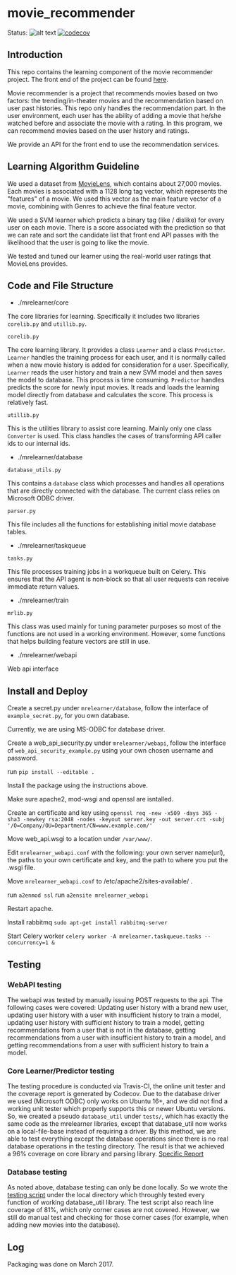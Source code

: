 # movie_recommender

Status:
![alt text](https://travis-ci.com/Slash0BZ/movie_recommender.svg?token=XxdMDeqYpxGFmYzEwzAd&branch=master "Status")
[![codecov](https://codecov.io/gh/Slash0BZ/movie_recommender/branch/master/graph/badge.svg)](https://codecov.io/gh/Slash0BZ/movie_recommender)

## Introduction

This repo contains the learning component of the movie recommender project. The front end of the project can be found [here](https://github.com/rohitramkumar/Movie-Recommender).

Movie recommender is a project that recommends movies based on two factors: the trending/in-theater movies and the recommendation based on user past histories. This repo only handles the recommendation part. In the user environment, each user has the ability of adding a movie that he/she watched before and associate the movie with a rating. In this program, we can recommend movies based on the user history and ratings.

We provide an API for the front end to use the recommendation services.

## Learning Algorithm Guideline

We used a dataset from [MovieLens](https://movielens.org), which contains about 27,000 movies. Each movies is associated with a 1128 long tag vector, which represents the "features" of a movie. We used this vector as the main feature vector of a movie, combining with Genres to achieve the final feature vector. 

We used a SVM learner which predicts a binary tag (like / dislike) for every user on each movie. There is a score associated with the prediction so that we can rate and sort the candidate list that front end API passes with the likelihood that the user is going to like the movie. 

We tested and tuned our learner using the real-world user ratings that MovieLens provides.

## Code and File Structure

* ./mrelearner/core

The core libraries for learning. Specifically it includes two libraries `corelib.py` and `utillib.py`. 

`corelib.py`

The core learning library. It provides a class `Learner` and a class `Predictor`. `Learner` handles the training process for each user, and it is normally called when a new movie history is added for consideration for a user. Specifically, `Learner` reads the user history and train a new SVM model and then saves the model to database. This process is time consuming. `Predictor` handles predicts the score for newly input movies. It reads and loads the learning model directly from database and calculates the score. This process is relatively fast.

`utillib.py`

This is the utilities library to assist core learning. Mainly only one class `Converter` is used. This class handles the cases of transforming API caller ids to our internal ids.

* ./mrelearner/database

`database_utils.py` 

This contains a `database` class which processes and handles all operations that are directly connected with the database. The current class relies on Microsoft ODBC driver.

`parser.py`

This file includes all the functions for establishing initial movie database tables.

* ./mrelearner/taskqueue

`tasks.py`

This file processes training jobs in a workqueue built on Celery. This ensures that the API agent is non-block so that all user requests can receive immediate return values. 

* ./mrelearner/train

`mrlib.py`

This class was used mainly for tuning parameter purposes so most of the functions are not used in a working environment. However, some functions that helps building feature vectors are still in use.
	
* ./mrelearner/webapi

Web api interface

## Install and Deploy

Create a secret.py under ```mrelearner/database```, follow the interface of ```example_secret.py```, for you own database.

Currently, we are using MS-ODBC for database driver.

Create a web_api_security.py under ```mrelearner/webapi```, follow the interface of ```web_api_security_example.py``` using your own chosen username and password.

run ```pip install --editable .```

Install the package using the instructions above.

Make sure apache2, mod-wsgi and openssl are isntalled.

Create an certificate and key using ```openssl req -new -x509 -days 365 -sha3 -newkey rsa:2048 -nodes -keyout server.key -out server.crt -subj '/O=Company/OU=Department/CN=www.example.com/'```

Move web_api.wsgi to a location under ```/var/www/```.

Edit ```mrelearner_webapi.conf``` with the following: your own server name(url), the paths to your own certificate and key, and the path to where you put the .wsgi file.

Move ```mrelearner_webapi.conf``` to /etc/apache2/sites-available/ .

run ```a2enmod ssl```
run ```a2ensite mrelearner_webapi```

Restart apache.

Install rabbitmq ``` sudo apt-get install rabbitmq-server ```

Start Celery worker ```celery worker -A mrelearner.taskqueue.tasks --concurrency=1 &```

## Testing

### WebAPI testing

The webapi was tested by manually issuing POST requests to the api.  The following cases were covered: Updating user history with a brand new user, updating user history with a user with insufficient history to train a model, updating user history with sufficient history to train a model, getting recommendations from a user that is not in the database, getting recommendations from a user with insufficient history to train a model, and getting recommendations from a user with sufficient history to train a model.

### Core Learner/Predictor testing

The testing procedure is conducted via Travis-CI, the online unit tester and the coverage report is generated by Codecov. Due to the database driver we used (Microsoft ODBC) only works on Ubuntu 16+, and we did not find a working unit tester which properly supports this or newer Ubuntu versions. So, we created a pseudo `database_util` under `tests/`, which has exactly the same code as the mrelearner libraries, except that database_util now works on a local-file-base instead of requiring a driver. By this method, we are able to test everything except the database operations since there is no real database operations in the testing directory. The result is that we achieved a 96% coverage on core library and parsing library. [Specific Report](https://codecov.io/gh/Slash0BZ/movie_recommender)

### Database testing

As noted above, database testing can only be done locally. So we wrote the [testing script](https://github.com/Slash0BZ/movie_recommender/blob/master/mrelearner/database/test.py) under the local directory which throughly tested every function of working database_util library. The test script also reach line coverage of 81%, which only corner cases are not covered. However, we still do manual test and checking for those corner cases (for example, when adding new movies into the database).


## Log

Packaging was done on March 2017.
